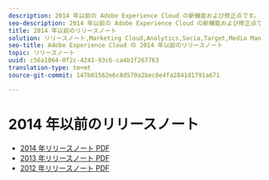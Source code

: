 ```yaml
---
description: 2014 年以前の Adobe Experience Cloud の新機能および修正点です。
seo-description: 2014 年以前の Adobe Experience Cloud の新機能および修正点です。
title: 2014 年以前のリリースノート
solution: リリースノート,Marketing Cloud,Analytics,Socia,Target,Media Manager
seo-title: Adobe Experience Cloud の 2014 年以前のリリースノート
topic: リリースノート
uuid: c56a1064-0f2c-4241-93c6-ca4b1f267763
translation-type: tm+mt
source-git-commit: 147b01562e6c8d579a2bec0e4fa2841d1791a671

---
```



# 2014 年以前のリリースノート

* [2014 年リリースノート PDF](2014-Adobe-Experience-Cloud-Release-Notes.pdf)
* [2013 年リリースノート PDF](2013-Adobe-Experience-Cloud-Release-Notes.pdf)
* [2012 年リリースノート PDF](2012-Adobe-Experience-Cloud-Release-Notes.pdf)
